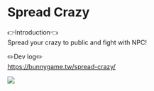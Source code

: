 # Spread Crazy
👉Introduction👈  
Spread your crazy to public and fight with NPC!

✏️Dev log✏️  
https://bunnygame.tw/spread-crazy/

[<img src="https://img.youtube.com/vi/zV_ryAVMdtg/hqdefault.jpg">](https://youtu.be/zV_ryAVMdtg)
